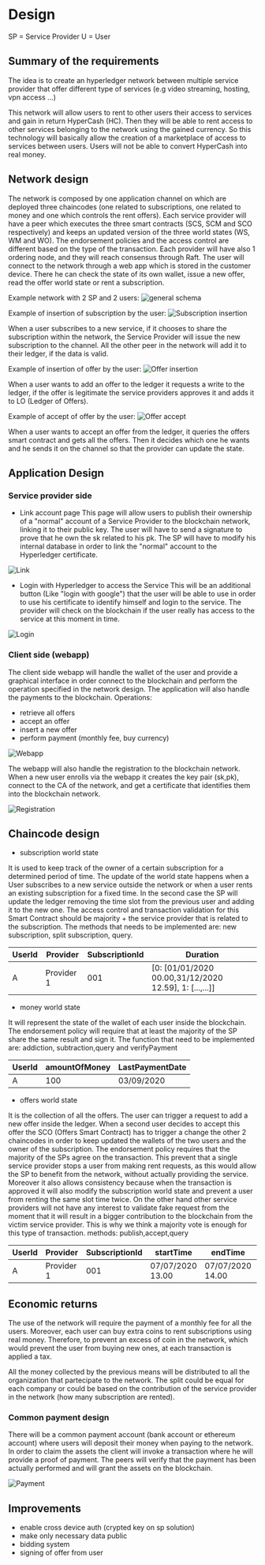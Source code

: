 # Design

SP = Service Provider
U = User

## Summary of the requirements

The idea is to create an hyperledger network between multiple service provider that offer different type of services (e.g video streaming, hosting, vpn access ...)

This network will allow users to rent to other users their access to services and gain in return HyperCash (HC).
Then they will be able to rent access to other services belonging to the network using the gained currency. So this technology will basically allow the creation of a marketplace of access to services between users.
Users will not be able to convert HyperCash into real money.

## Network design
The network is composed by one application channel on which are deployed three chaincodes (one related to subscriptions, one related to money and one which controls the rent offers). Each service provider will have a peer which executes the three smart contracts (SCS, SCM and SCO respectively) and keeps an updated version of the three world states (WS, WM and WO). The endorsement policies and the access control are different based on the type of the transaction. Each provider will have also 1 ordering node, and they will reach consensus through Raft.
The user will connect to the network through a web app which is stored in the customer device. There he can check the state of its own wallet, issue a new offer, read the offer world state or rent a subscription.

Example network with 2 SP and 2 users:
![general schema](../img/general_schema.png "General schema of the network")

Example of insertion of subscription by the user:
![Subscription insertion](../img/subscription_schema.png "Subscription insertion")

When a user subscribes to a new service, if it chooses to share the subscription within the network, the Service Provider will issue the new subscription to the channel.
All the other peer in the network will add it to their ledger, if the data is valid.

Example of insertion of offer by the user:
![Offer insertion](../img/offer_schema.png "Offer insertion")

When a user wants to add an offer to the ledger it requests a write to the ledger, if the offer is legitimate the service providers approves it and adds it to LO (Ledger of Offers).

Example of accept of offer by the user:
![Offer accept](../img/buy_schema.png "Offer accept")

When a user wants to accept an offer from the ledger, it queries the offers smart contract and gets all the offers. Then it decides which one he wants and he sends it on the channel so that the provider can update the state.
## Application Design

### Service provider side

- Link account page
This page will allow users to publish their ownership of a "normal" account of a Service Provider to the blockchain network, linking it to their public key. The user will have to send a signature to prove that he own the sk related to his pk. The SP will have to modify his internal database in order to link the "normal" account to the Hyperledger certificate.

![Link](../img/link.png "Link")


- Login with Hyperledger to access the Service
This will be an additional button (Like "login with google") that the user will be able to use in order to use his certificate to identify himself and login to the service. The provider will check on the blockchain if the user really has access to the service at this moment in time.

![Login](../img/login.png "Login")

### Client side (webapp)

The client side webapp will handle the wallet of the user and provide a graphical interface in order connect to the blockchain and perform the operation specified in the network design.
The application will also handle the payments to the blockchain.
Operations:
- retrieve all offers
- accept an offer
- insert a new offer
- perform payment (monthly fee, buy currency)

![Webapp](../img/webapp.png "Webapp")

The webapp will also handle the registration to the blockchain network. When a new user enrolls via the webapp it creates the key pair (sk,pk), connect to the CA of the network, and get a certificate that identifies them into the blockchain network.

![Registration](../img/registration.png "Registration")


## Chaincode design
- subscription world state

It is used to keep track of the owner of a certain subscription for a determined period of time. The update of the world state happens when a User subscribes to a new service outside the network or when a user rents an existing subscription for a fixed time. In the second case the SP will update the ledger removing the time slot from the previous user and adding it to the new one.
The access control and transaction validation for this Smart Contract should be majority + the service provider that is related to the subscription.
The methods that needs to be implemented are: new subscription, split subscription, query.


UserId | Provider | SubscriptionId | Duration
---- | ---- | ---- | ----
A | Provider 1 | 001 | [0: [01/01/2020 00.00,31/12/2020 12.59], 1: [...,...]]


- money world state

It will represent the state of the wallet of each user inside the blockchain.
The endorsement policy will require that at least the majority of the SP share the same result and sign it.
The function that need to be implemented are: addiction, subtraction,query and verifyPayment


UserId | amountOfMoney | LastPaymentDate
---- | ---- | ---- |
A|100| 03/09/2020 |

- offers world state

It is the collection of all the offers. The user can trigger a request to add a new offer inside the ledger. When a second user decides to accept this offer the SCO (Offers Smart Contract) has to trigger a change the other 2 chaincodes in order to keep updated the wallets of the two users and the owner of the subscription.
The endorsement policy requires that the majority of the SPs agree on the transaction. This prevent that a single service provider stops a user from making rent requests, as this would allow the SP to benefit from the network, without actually providing the service. Moreover it also allows consistency because when the transaction is approved it will also modify the subscription world state and prevent a user from renting the same slot time twice. On the other hand other service providers will not have any interest to validate fake request from the moment that it will result in a bigger contribution to the blockchain from the victim service provider. This is why we think a majority vote is enough for this type of transaction.
methods: publish,accept,query

UserId | Provider | SubscriptionId|startTime|endTime | price
---- | ---- | ---- | ---- | ---- | ----
A|Provider 1|001|07/07/2020 13.00 |07/07/2020 14.00 | 50 HC

## Economic returns
The use of the network will require the payment of a monthly fee for all the users. Moreover, each user can buy extra coins to rent subscriptions using real money.  Therefore, to prevent an excess of coin in the network, which would prevent the user from buying new ones, at each transaction is applied a tax.

All the money collected by the previous means will be distributed to all the organization that partecipate to the network. The split could be equal for each company or could be based on the contribution of the service provider in the network (how many subscription are rented).

### Common payment design

There will be a common payment account (bank account or ethereum account) where users will deposit their money when paying to the network.
In order to claim the assets the client will invoke a transaction where he will provide a proof of payment. The peers will verify that the payment has been actually performed and will grant the assets on the blockchain.

![Payment](../img/payments.png "Payment")


## Improvements
- enable cross device auth (crypted key on sp solution)
- make only necessary data public
- bidding system
- signing of offer from user

